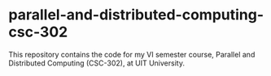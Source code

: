 # parallel-and-distributed-computing-csc-302
This repository contains the code for my VI semester course, Parallel and Distributed Computing (CSC-302), at UIT University.

